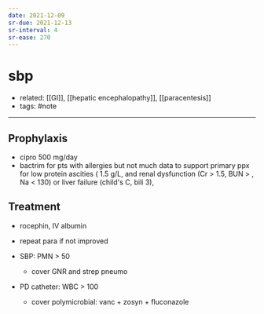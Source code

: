 ```yaml
---
date: 2021-12-09
sr-due: 2021-12-13
sr-interval: 4
sr-ease: 270
---
```


# sbp

- related: [[GI]], [[hepatic encephalopathy]], [[paracentesis]]
- tags: #note
---

## Prophylaxis

- cipro 500 mg/day
- bactrim for pts with allergies but not much data to support primary ppx for low protein ascities ( 1.5 g/L, and renal dysfunction (Cr > 1.5, BUN > , Na < 130) or liver failure (child's C, bili 3),

## Treatment

- rocephin, IV albumin

- repeat para if not improved

- SBP: PMN > 50
	- cover GNR and strep pneumo

- PD catheter: WBC > 100
	- cover polymicrobial: vanc + zosyn + fluconazole
